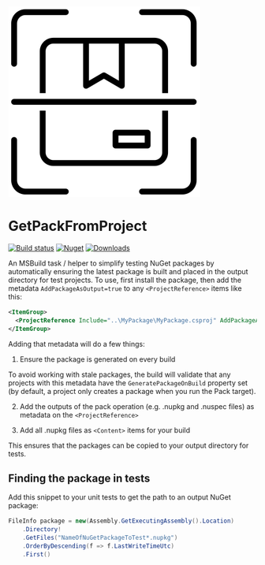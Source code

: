 ![Icon](https://raw.githubusercontent.com/MattKotsenas/GetPackFromProject/main/icon.png)

# GetPackFromProject

[![Build status](https://github.com/MattKotsenas/GetPackFromProject/actions/workflows/main.yml/badge.svg)](https://github.com/MattKotsenas/GetPackFromProject/actions/workflows/main.yml)
[![Nuget](https://img.shields.io/nuget/v/GetPackFromProject)](https://nuget.org/packages/GetPackFromProject)
[![Downloads](https://img.shields.io/nuget/dt/GetPackFromProject)](https://nuget.org/packages/GetPackFromProject)

An MSBuild task / helper to simplify testing NuGet packages by automatically ensuring the latest package is built and
placed in the output directory for test projects. To use, first install the package, then add the metadata
`AddPackageAsOutput=true` to any `<ProjectReference>` items like this:

```xml
<ItemGroup>
  <ProjectReference Include="..\MyPackage\MyPackage.csproj" AddPackageAsOutput="true" />
</ItemGroup>
```

Adding that metadata will do a few things:

1. Ensure the package is generated on every build

To avoid working with stale packages, the build will validate that any projects with this metadata have the `GeneratePackageOnBuild`
property set (by default, a project only creates a package when you run the Pack target).

2. Add the outputs of the pack operation (e.g. .nupkg and .nuspec files) as metadata on the `<ProjectReference>`

3. Add all .nupkg files as `<Content>` items for your build

This ensures that the packages can be copied to your output directory for tests.

## Finding the package in tests

Add this snippet to your unit tests to get the path to an output NuGet package:

```csharp
FileInfo package = new(Assembly.GetExecutingAssembly().Location)
    .Directory!
    .GetFiles("NameOfNuGetPackageToTest*.nupkg")
    .OrderByDescending(f => f.LastWriteTimeUtc)
    .First()
```
